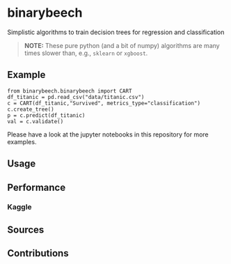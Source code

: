 # binarybeech
Simplistic algorithms to train decision trees for regression and classification

> **NOTE:**  These pure python (and a bit of numpy) algorithms are many times slower than, e.g., `sklearn` or `xgboost`.

## Example

```
from binarybeech.binarybeech import CART
df_titanic = pd.read_csv("data/titanic.csv")
c = CART(df_titanic,"Survived", metrics_type="classification")
c.create_tree()
p = c.predict(df_titanic)
val = c.validate()
```

Please have a look at the jupyter notebooks in this repository for more examples.

## Usage

## Performance
### Kaggle

## Sources

## Contributions
